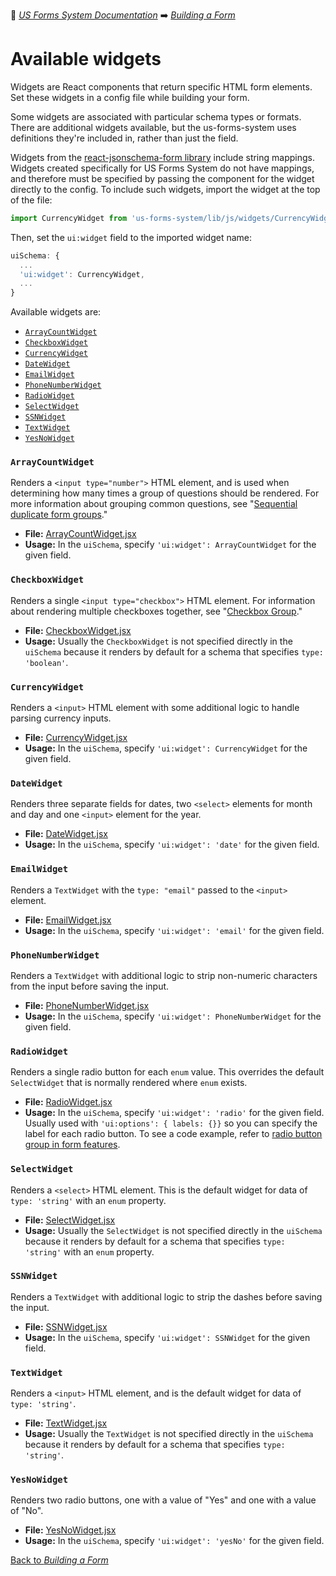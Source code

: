 :book: [*US Forms System Documentation*](../README.md) :arrow_right: [*Building a Form*](./README.md)

# Available widgets

Widgets are React components that return specific HTML form elements. Set these widgets in a config file while building your form.

Some widgets are associated with particular schema types or formats. There are additional widgets available, but the us-forms-system uses definitions they're included in, rather than just the field.

Widgets from the [react-jsonschema-form library](./about-the-schema-and-uischema-objects.md#understanding-the-uischema-object) include string mappings. Widgets created specifically for US Forms System do not have mappings, and therefore must be specified by passing the component for the widget directly to the config. To include such widgets, import the widget at the top of the file:

```js
import CurrencyWidget from 'us-forms-system/lib/js/widgets/CurrencyWidget';
```

Then, set the `ui:widget` field to the imported widget name:

```js
uiSchema: {
  ...
  'ui:widget': CurrencyWidget,
  ...
}
```

Available widgets are:

- [`ArrayCountWidget`](#arraycountwidget)
- [`CheckboxWidget`](#checkboxwidget)
- [`CurrencyWidget`](#currencywidget)
- [`DateWidget`](#datewidget)
- [`EmailWidget`](#emailwidget)
- [`PhoneNumberWidget`](#phonenumberwidget)
- [`RadioWidget`](#radiowidget)
- [`SelectWidget`](#selectwidget)
- [`SSNWidget`](#ssnwidget)
- [`TextWidget`](#textwidget)
- [`YesNoWidget`](#yesnowidget)

### `ArrayCountWidget`

Renders a `<input type="number">` HTML element, and is used when determining how many times a group of questions should be rendered. For more information about grouping common questions, see "[Sequential duplicate form groups](./available-form-features-and-usage-guidelines.md#sequential-duplicate-form-groups)."

- **File:** [ArrayCountWidget.jsx](../../src/js/widgets/ArrayCountWidget.jsx)
- **Usage:** In the `uiSchema`, specify `'ui:widget': ArrayCountWidget` for the given field.

### `CheckboxWidget`

Renders a single `<input type="checkbox">` HTML element. For information about rendering multiple checkboxes together, see "[Checkbox Group](./available-form-features-and-usage-guidelines#checkbox-group)."

- **File:** [CheckboxWidget.jsx](../../src/js/widgets/CheckboxWidget.jsx)
- **Usage:** Usually the `CheckboxWidget` is not specified directly in the `uiSchema` because it renders by default for a schema that specifies `type: 'boolean'`.

### `CurrencyWidget`

Renders a `<input>` HTML element with some additional logic to handle parsing currency inputs.

- **File:** [CurrencyWidget.jsx](../../src/js/widgets/CurrencyWidget.jsx)
- **Usage:** In the `uiSchema`, specify `'ui:widget': CurrencyWidget` for the given field.

### `DateWidget`

Renders three separate fields for dates, two `<select>` elements for month and day and one `<input>` element for the year.

- **File:** [DateWidget.jsx](../../src/js/widgets/DateWidget.jsx)
- **Usage:** In the `uiSchema`, specify `'ui:widget': 'date'` for the given field.

### `EmailWidget`

Renders a `TextWidget` with the `type: "email"` passed to the `<input>` element.

- **File:** [EmailWidget.jsx](../../src/js/widgets/EmailWidget.jsx)
- **Usage:** In the `uiSchema`, specify `'ui:widget': 'email'` for the given field.

### `PhoneNumberWidget`

Renders a `TextWidget` with additional logic to strip non-numeric characters from the input before saving the input.

- **File:** [PhoneNumberWidget.jsx](../../src/js/widgets/PhoneNumberWidget.jsx)
- **Usage:** In the `uiSchema`, specify `'ui:widget': PhoneNumberWidget` for the given field.

### `RadioWidget`

Renders a single radio button for each `enum` value. This overrides the default `SelectWidget` that is normally rendered where `enum` exists.

- **File:** [RadioWidget.jsx](../../src/js/widgets/RadioWidget.jsx)
- **Usage:** In the `uiSchema`, specify `'ui:widget': 'radio'` for the given field. Usually used with `'ui:options': { labels: {}}` so you can specify the label for each radio button. To see a code example, refer to [radio button group in form features](./available-form-features-and-usage-guidelines.md#radio-button-group).

### `SelectWidget`

Renders a `<select>` HTML element. This is the default widget for data of `type: 'string'` with an `enum` property.

- **File:** [SelectWidget.jsx](../../src/js/widgets/SelectWidget.jsx)
- **Usage:** Usually the `SelectWidget` is not specified directly in the `uiSchema` because it renders by default for a schema that specifies `type: 'string'` with an `enum` property.

### `SSNWidget`

Renders a `TextWidget` with additional logic to strip the dashes before saving the input.

- **File:** [SSNWidget.jsx](../../src/js/widgets/SSNWidget.jsx)
- **Usage:** In the `uiSchema`, specify `'ui:widget': SSNWidget` for the given field.

### `TextWidget`

Renders a `<input>` HTML element, and is the default widget for data of `type: 'string'`.

- **File:** [TextWidget.jsx](../../src/js/widgets/TextWidget.jsx)
- **Usage:** Usually the `TextWidget` is not specified directly in the `uiSchema` because it renders by default for a schema that specifies `type: 'string'`.

### `YesNoWidget`

Renders two radio buttons, one with a value of "Yes" and one with a value of "No".

- **File:** [YesNoWidget.jsx](../../src/js/widgets/YesNoWidget.jsx)
- **Usage:** In the `uiSchema`, specify `'ui:widget': 'yesNo'` for the given field.

[Back to *Building a Form*](./README.md)

